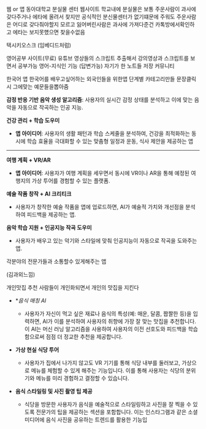 웹 or 앱
동아대학교 분실물 센터 웹사이트
학교내에 분실물은 보통 주운사람이 과사에 갖다주거나
에타에 올려서 찾지만 공식적인 분신물센터가 없기떄문에 주워도 주운사람은 어디로 갖다줘야할지 모르고
잃어버린사람은 과사에 가져다준건 카톡방에서확인하고
에타는 보지못헀으면 찾을수없음


택시키오스크 (임베디드처럼)


영어공부 사이트(무료)
유튜브 영상들의 스크립트 추출해서
강의영상과 스크립트를 보면서 공부가능
영어-지식인 기능 (답변가능)
자기가 한 노트들 저장
커뮤니티


한국어 앱
한국어를 배우고싶어하는 외국인들을 위한앱
단계별 카테고리만들
문장클릭시 그에맞는 예문들을뽑아줌


**감정 반응 기반 음악 생성 알고리즘**: 사용자의 실시간 감정 상태를 분석하고 이에 맞는 음악을 자동으로 작곡하는 인공 지능.

**건강 관리 + 학습 도우미**

- **앱 아이디어**: 사용자의 생활 패턴과 학습 스케줄을 분석하여, 건강을 최적화하는 동시에 학습 효율을 극대화할 수 있는 맞춤형 일정과 운동, 식사 제안을 제공하는 앱

---

**여행 계획 + VR/AR**

- **앱 아이디어**: 사용자가 여행 계획을 세우면서 동시에 VR이나 AR을 통해 예정된 여행지의 가상 투어를 경험할 수 있는 플랫폼.


**예술 작품 창작 + AI 크리티크**

- 사용자가 창작한 예술 작품을 앱에 업로드하면, AI가 예술적 가치와 개선점을 분석하여 피드백을 제공하는 앱.


**음악 학습 지원 + 인공지능 작곡 도우미**

- 사용자가 배우고 있는 악기와 스타일에 맞춰 인공지능이 자동으로 작곡을 도와주는 앱.


각분야의 전문가들과 소통할수 있게해주는
앱


(김과외느낌)

개인맛집 추천
사람들이 개인화되면서
개인의 맛집을 지킨다

- **음식 매칭 AI*
    - 사용자가 자신이 먹고 싶은 재료나 음식의 특성(예: 매운, 달콤, 짭짤한 등)을 입력하면, AI가 이를 분석하여 사용자의 취향에 가장 잘 맞는 맛집을 추천합니다. 이 AI는 머신 러닝 알고리즘을 사용하여 사용자의 이전 선호도와 피드백을 학습함으로써 점점 더 정교한 추천을 제공합니다.
- **가상 현실 식당 투어**
    
    - 사용자가 집에서 나가지 않고도 VR 기기를 통해 식당 내부를 둘러보고, 가상으로 메뉴를 체험할 수 있게 해주는 기능입니다. 이를 통해 사용자는 식당의 분위기와 메뉴를 미리 경험하고 결정할 수 있습니다.

- **음식 스타일링 및 사진 촬영 팁 제공**
    
    - 식당을 방문한 사용자가 음식을 예술적으로 스타일링하고 사진을 잘 찍을 수 있도록 전문가의 팁을 제공하는 섹션을 포함합니다. 이는 인스타그램과 같은 소셜 미디어에 음식 사진을 공유하는 트렌드를 활용한 기능입